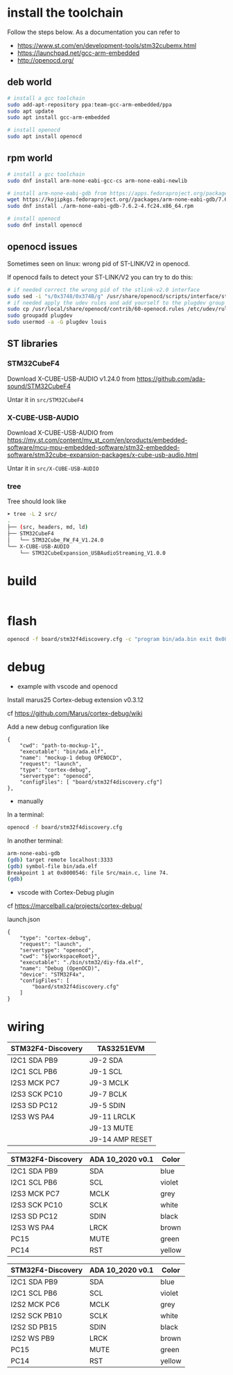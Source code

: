 # install the toolchain

Follow the steps below. As a documentation you can refer to
- https://www.st.com/en/development-tools/stm32cubemx.html
- https://launchpad.net/gcc-arm-embedded
- http://openocd.org/

## deb world

```bash
# install a gcc toolchain
sudo add-apt-repository ppa:team-gcc-arm-embedded/ppa
sudo apt update
sudo apt install gcc-arm-embedded

# install openocd
sudo apt install openocd
```

## rpm world

```bash
# install a gcc toolchain
sudo dnf install arm-none-eabi-gcc-cs arm-none-eabi-newlib

# install arm-none-eabi-gdb from https://apps.fedoraproject.org/packages/
wget https://kojipkgs.fedoraproject.org//packages/arm-none-eabi-gdb/7.6.2/4.fc24/x86_64/arm-none-eabi-gdb-7.6.2-4.fc24.x86_64.rpm
sudo dnf install ./arm-none-eabi-gdb-7.6.2-4.fc24.x86_64.rpm

# install openocd
sudo dnf install openocd
```

## openocd issues

Sometimes seen on linux: wrong pid of ST-LINK/V2 in openocd.

If openocd fails to detect your ST-LINK/V2 you can try to do this:

```bash
# if needed correct the wrong pid of the stlink-v2.0 interface
sudo sed -i "s/0x3748/0x374B/g" /usr/share/openocd/scripts/interface/stlink-v2.cfg
# if needed apply the udev rules and add yourself to the plugdev group
sudo cp /usr/local/share/openocd/contrib/60-openocd.rules /etc/udev/rules.d
sudo groupadd plugdev
sudo usermod -a -G plugdev louis
```

## ST libraries

### STM32CubeF4

Download X-CUBE-USB-AUDIO v1.24.0 from https://github.com/ada-sound/STM32CubeF4

Untar it in `src/STM32CubeF4`

### X-CUBE-USB-AUDIO

Download X-CUBE-USB-AUDIO from https://my.st.com/content/my_st_com/en/products/embedded-software/mcu-mpu-embedded-software/stm32-embedded-software/stm32cube-expansion-packages/x-cube-usb-audio.html

Untar it in `src/X-CUBE-USB-AUDIO`

### tree

Tree should look like

```bash
➤ tree -L 2 src/
.
├── (src, headers, md, ld)
├── STM32CubeF4
│   └── STM32Cube_FW_F4_V1.24.0
└── X-CUBE-USB-AUDIO
    └── STM32CubeExpansion_USBAudioStreaming_V1.0.0
```

# build
```bash

```

# flash
```bash
openocd -f board/stm32f4discovery.cfg -c "program bin/ada.bin exit 0x08000000"
```

# debug

* example with vscode and openocd

Install marus25 Cortex-debug extension v0.3.12

cf https://github.com/Marus/cortex-debug/wiki

Add a new debug configuration like
```
{
    "cwd": "path-to-mockup-1",
    "executable": "bin/ada.elf",
    "name": "mockup-1 debug OPENOCD",
    "request": "launch",
    "type": "cortex-debug",
    "servertype": "openocd",
    "configFiles": [ "board/stm32f4discovery.cfg"]
},
```

* manually

In a terminal:
```bash
openocd -f board/stm32f4discovery.cfg
```

In another terminal:
```bash
arm-none-eabi-gdb
(gdb) target remote localhost:3333
(gdb) symbol-file bin/ada.elf
Breakpoint 1 at 0x8000546: file Src/main.c, line 74.
(gdb) 
```

* vscode with Cortex-Debug plugin
 
cf https://marcelball.ca/projects/cortex-debug/

launch.json
```
{
    "type": "cortex-debug",
    "request": "launch",
    "servertype": "openocd",
    "cwd": "${workspaceRoot}",
    "executable": "./bin/stm32/diy-fda.elf",
    "name": "Debug (OpenOCD)",
    "device": "STM32F4x",
    "configFiles": [
        "board/stm32f4discovery.cfg"
    ]
}
```
# wiring


| STM32F4-Discovery | TAS3251EVM      |
|-------------------|-----------------|
| I2C1 SDA PB9      | J9-2  SDA       |
| I2C1 SCL PB6      | J9-1  SCL       |
| I2S3 MCK PC7      | J9-3  MCLK      |
| I2S3 SCK PC10     | J9-7  BCLK      |
| I2S3 SD  PC12     | J9-5  SDIN      |
| I2S3 WS  PA4      | J9-11 LRCLK     |
|                   | J9-13 MUTE      |
|                   | J9-14 AMP RESET |

| STM32F4-Discovery | ADA 10_2020 v0.1 | Color  |
|-------------------|------------------|--------|
| I2C1 SDA PB9      | SDA              | blue   |
| I2C1 SCL PB6      | SCL              | violet |
| I2S3 MCK PC7      | MCLK             | grey   |
| I2S3 SCK PC10     | SCLK             | white  |
| I2S3 SD  PC12     | SDIN             | black  |
| I2S3 WS  PA4      | LRCK             | brown  |
| PC15              | MUTE             | green  |
| PC14              | RST              | yellow |

| STM32F4-Discovery | ADA 10_2020 v0.1 | Color  |
|-------------------|------------------|--------|
| I2C1 SDA PB9      | SDA              | blue   |
| I2C1 SCL PB6      | SCL              | violet |
| I2S2 MCK PC6      | MCLK             | grey   |
| I2S2 SCK PB10     | SCLK             | white  |
| I2S2 SD  PB15     | SDIN             | black  |
| I2S2 WS  PB9      | LRCK             | brown  |
| PC15              | MUTE             | green  |
| PC14              | RST              | yellow |

